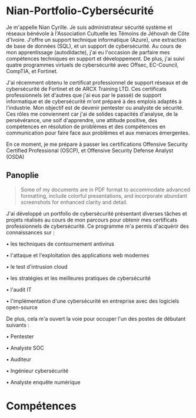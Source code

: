 # Nian-Portfolio-Cybersécurité
Je m'appelle Nian Cyrille. Je suis administrateur sécurité système et réseaux bénévole à l'Association Cultuelle les Témoins de Jéhovah de Côte d'Ivoire. J'offre un support technique informatique (Azure), une extraction de base de données (SQL), et un support de cybersécurité. Au cours de mon apprentissage (autodidacte), j'ai eu l'occasion de parfaire mes compétences techniques en support et développement. De plus, j'ai suivi quatre programmes virtuels de cybersécurité avec Offsec, EC-Council, CompTIA, et Fortinet.

J'ai récemment obtenu le certificat professionnel de support réseaux et de cybersécurité de Fortinet et de ARCX Training LTD. Ces certificats professionnels (et d'autres que j'ai eus par le passé) de support informatique et de cybersécurité m'ont préparé à des emplois adaptés à l'industrie. Mon objectif est de devenir pentester ou analyste de sécurité. Ces rôles me conviennent car j'ai de solides capacités d'analyse, de la persévérance, une soif d'apprendre, une attitude positive, des compétences en résolution de problèmes et des compétences en communication pour faire face aux problèmes et aux menaces émergentes.

En ce moment, je me prépare à passer les certifications Offensive Security Certified Professional (OSCP), et Offensive Security Defense Analyst (OSDA)

## Panoplie
> Some of my documents are in PDF format to accommodate advanced formatting, include colorful presentations, and incorporate abundant screenshots for enhanced clarity and detail.

J'ai développé un portfolio de cybersécurité présentant diverses tâches et projets réalisés au cours de mon parcours pour obtenir mes certificats professionnels de cybersécurité. Ce programme m'a permis d'acquérir des connaissances sur :

  • les techniques de contournement antivirus
	
  • l'attaque et l'exploitation des applications web modernes 
  
  • le test d'intrusion cloud
  
  • les stratégies et les meilleures pratiques de cybersécurité 
  
  • l'audit IT 
  
  • l'implémentation d'une cybersécurité en entreprise avec des logiciels open-source

De plus, cela m'a ouvert la voie pour occuper l'un des postes de débutant suivants :

  • Pentester 
  
  • Analyste SOC
  
  • Auditeur 
  
  • Ingénieur cybersécurité 
  
  • Analyste enquête numérique 

# Compétences 
